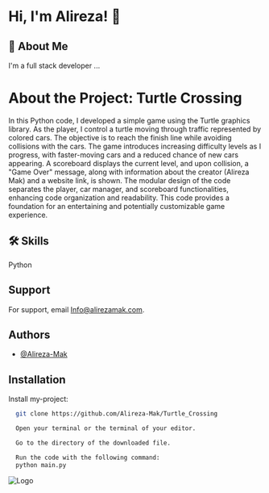# Hi, I'm Alireza! 👋


## 🚀 About Me
I'm a full stack developer ...

# About the Project: Turtle Crossing
In this Python code, I developed a simple game using the Turtle graphics library. As the player, I control a turtle moving through traffic represented by colored cars. The objective is to reach the finish line while avoiding collisions with the cars. The game introduces increasing difficulty levels as I progress, with faster-moving cars and a reduced chance of new cars appearing. A scoreboard displays the current level, and upon collision, a "Game Over" message, along with information about the creator (Alireza Mak) and a website link, is shown. The modular design of the code separates the player, car manager, and scoreboard functionalities, enhancing code organization and readability. This code provides a foundation for an entertaining and potentially customizable game experience.


## 🛠 Skills
Python


## Support

For support, email Info@alirezamak.com.


## Authors

- [@Alireza-Mak](https://www.github.com/Alireza-Mak)


## Installation

Install my-project:

```bash
  git clone https://github.com/Alireza-Mak/Turtle_Crossing
```
```bash
  Open your terminal or the terminal of your editor.
```

```bash
  Go to the directory of the downloaded file.
```

```bash
  Run the code with the following command:
  python main.py
```


    
![Logo](https://alirezamak.com/wp-content/uploads/fav-icon-final-e1685159385524.png)



